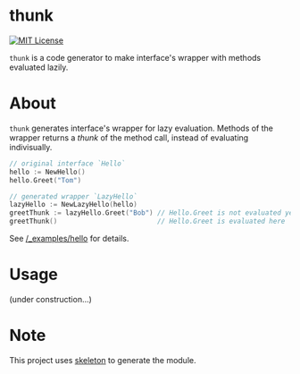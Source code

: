 # thunk
[![MIT License](https://img.shields.io/badge/license-MIT-blue.svg?style=flat)](LICENSE)

`thunk` is a code generator to make interface's wrapper with methods evaluated lazily.

# About

`thunk` generates interface's wrapper for lazy evaluation.
Methods of the wrapper returns a *thunk* of the method call, instead of evaluating indivisually.

```go
// original interface `Hello`
hello := NewHello()
hello.Greet("Tom")

// generated wrapper `LazyHello`
lazyHello := NewLazyHello(hello)
greetThunk := lazyHello.Greet("Bob") // Hello.Greet is not evaluated yet!
greetThunk()                         // Hello.Greet is evaluated here
```

See [/_examples/hello](https://github.com/Syuparn/thunk/tree/main/_examples/hello) for details.

# Usage

(under construction...)

# Note

This project uses [skeleton](https://github.com/gostaticanalysis/skeleton) to generate the module.
